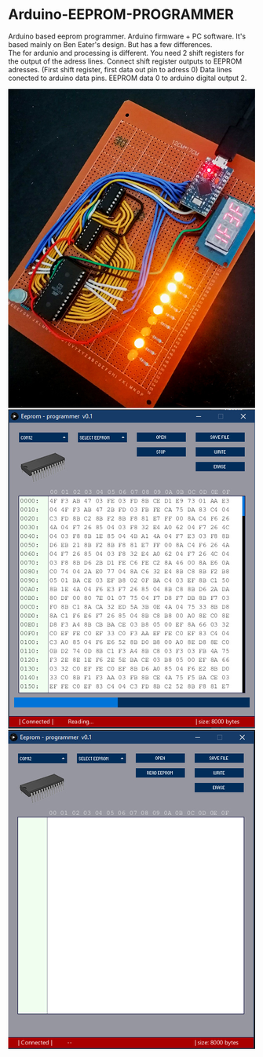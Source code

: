 # Arduino-EEPROM-PROGRAMMER
Arduino based eeprom programmer. Arduino firmware + PC software.
It's based mainly on Ben Eater's design. But has a few differences.  
The for ardunio and processing is different.
You need 2 shift registers for the output of the adress lines. 
Connect shift register outputs to EEPROM adresses. (First shift register, first data out pin to adress 0)
Data lines conected to arduino data pins. EEPROM data 0 to arduino digital output 2.

![Image 1](https://github.com/elekeskaroly/Arduino-EEPROM-PROGRAMMER/blob/main/screen%20003.jpg)
![Image 2](https://github.com/elekeskaroly/Arduino-EEPROM-PROGRAMMER/blob/main/screen%20002.jpg)
![Image 3](https://github.com/elekeskaroly/Arduino-EEPROM-PROGRAMMER/blob/main/screen%20001.jpg)
